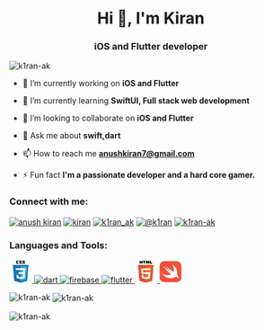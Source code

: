 <h1 align="center">Hi 👋, I'm Kiran</h1>
<h3 align="center">iOS and Flutter developer</h3>

<p align="left"> <img src="https://komarev.com/ghpvc/?username=k1ran-ak&label=Profile%20views&color=0e75b6&style=flat" alt="k1ran-ak" /> </p>

- 🔭 I’m currently working on **iOS and Flutter**

- 🌱 I’m currently learning **SwiftUI, Full stack web development**

- 👯 I’m looking to collaborate on **iOS and Flutter**

- 💬 Ask me about **swift,dart**

- 📫 How to reach me **anushkiran7@gmail.com**

- ⚡ Fun fact **I'm a passionate developer and a hard core gamer.**

<h3 align="left">Connect with me:</h3>
<p align="left">
<a href="https://linkedin.com/in/anush kiran" target="blank"><img align="center" src="https://raw.githubusercontent.com/rahuldkjain/github-profile-readme-generator/master/src/images/icons/Social/linked-in-alt.svg" alt="anush kiran" height="30" width="40" /></a>
<a href="https://fb.com/kiran" target="blank"><img align="center" src="https://raw.githubusercontent.com/rahuldkjain/github-profile-readme-generator/master/src/images/icons/Social/facebook.svg" alt="kiran" height="30" width="40" /></a>
<a href="https://instagram.com/k1ran_ak" target="blank"><img align="center" src="https://raw.githubusercontent.com/rahuldkjain/github-profile-readme-generator/master/src/images/icons/Social/instagram.svg" alt="k1ran_ak" height="30" width="40" /></a>
<a href="https://medium.com/@k1ran" target="blank"><img align="center" src="https://raw.githubusercontent.com/rahuldkjain/github-profile-readme-generator/master/src/images/icons/Social/medium.svg" alt="@k1ran" height="30" width="40" /></a>
<a href="https://www.leetcode.com/k1ran-ak" target="blank"><img align="center" src="https://raw.githubusercontent.com/rahuldkjain/github-profile-readme-generator/master/src/images/icons/Social/leet-code.svg" alt="k1ran-ak" height="30" width="40" /></a>
</p>

<h3 align="left">Languages and Tools:</h3>
<p align="left"> <a href="https://www.w3schools.com/css/" target="_blank" rel="noreferrer"> <img src="https://raw.githubusercontent.com/devicons/devicon/master/icons/css3/css3-original-wordmark.svg" alt="css3" width="40" height="40"/> </a> <a href="https://dart.dev" target="_blank" rel="noreferrer"> <img src="https://www.vectorlogo.zone/logos/dartlang/dartlang-icon.svg" alt="dart" width="40" height="40"/> </a> <a href="https://firebase.google.com/" target="_blank" rel="noreferrer"> <img src="https://www.vectorlogo.zone/logos/firebase/firebase-icon.svg" alt="firebase" width="40" height="40"/> </a> <a href="https://flutter.dev" target="_blank" rel="noreferrer"> <img src="https://www.vectorlogo.zone/logos/flutterio/flutterio-icon.svg" alt="flutter" width="40" height="40"/> </a> <a href="https://www.w3.org/html/" target="_blank" rel="noreferrer"> <img src="https://raw.githubusercontent.com/devicons/devicon/master/icons/html5/html5-original-wordmark.svg" alt="html5" width="40" height="40"/> </a> <a href="https://developer.apple.com/swift/" target="_blank" rel="noreferrer"> <img src="https://raw.githubusercontent.com/devicons/devicon/master/icons/swift/swift-original.svg" alt="swift" width="40" height="40"/> </a> </p>

<p><img align="left" src="https://github-readme-stats.vercel.app/api/top-langs?username=k1ran-ak&show_icons=true&locale=en&layout=compact" alt="k1ran-ak" /></p>

<p>&nbsp;<img align="center" src="https://github-readme-stats.vercel.app/api?username=k1ran-ak&show_icons=true&locale=en" alt="k1ran-ak" /></p>

<p><img align="center" src="https://github-readme-streak-stats.herokuapp.com/?user=k1ran-ak&" alt="k1ran-ak" /></p>
